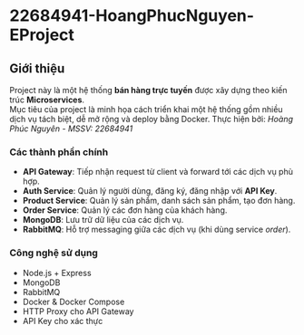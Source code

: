# 22684941-HoangPhucNguyen-EProject

## Giới thiệu

Project này là một hệ thống **bán hàng trực tuyến** được xây dựng theo kiến trúc **Microservices**.  
Mục tiêu của project là minh họa cách triển khai một hệ thống gồm nhiều dịch vụ tách biệt, dễ mở rộng và deploy bằng Docker.
Thực hiện bởi: *Hoàng Phúc Nguyên - MSSV: 22684941*

### Các thành phần chính

- **API Gateway**: Tiếp nhận request từ client và forward tới các dịch vụ phù hợp.
- **Auth Service**: Quản lý người dùng, đăng ký, đăng nhập với **API Key**.
- **Product Service**: Quản lý sản phẩm, danh sách sản phẩm, tạo đơn hàng.
- **Order Service**: Quản lý các đơn hàng của khách hàng.
- **MongoDB**: Lưu trữ dữ liệu của các dịch vụ.
- **RabbitMQ**: Hỗ trợ messaging giữa các dịch vụ (khi dùng service *order*).

### Công nghệ sử dụng

- Node.js + Express
- MongoDB
- RabbitMQ
- Docker & Docker Compose
- HTTP Proxy cho API Gateway
- API Key cho xác thực



